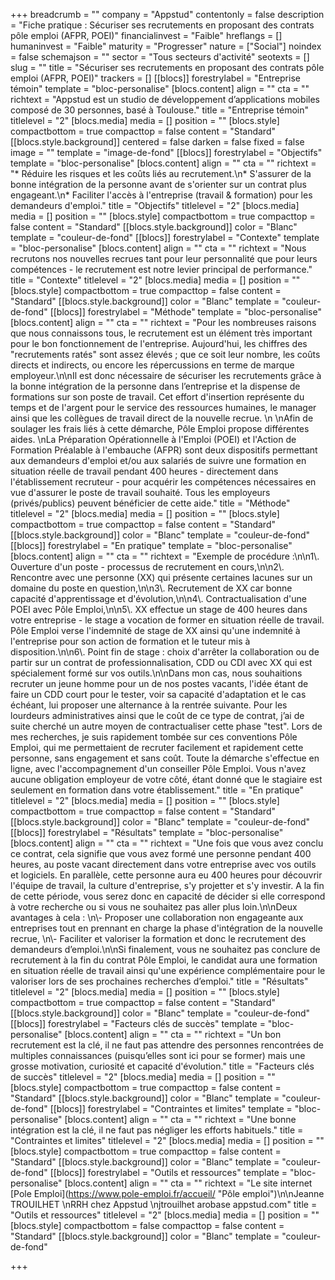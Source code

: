 +++
breadcrumb = ""
company = "Appstud"
contentonly = false
description = "Fiche pratique : Sécuriser ses recrutements en proposant des contrats pôle emploi (AFPR, POEI)"
financialinvest = "Faible"
hreflangs = []
humaninvest = "Faible"
maturity = "Progresser"
nature = ["Social"]
noindex = false
schemajson = ""
sector = "Tous secteurs d'activité"
seotexts = []
slug = ""
title = "Sécuriser ses recrutements en proposant des contrats pôle emploi (AFPR, POEI)"
trackers = []
[[blocs]]
forestrylabel = "Entreprise témoin"
template = "bloc-personalise"
[blocs.content]
align = ""
cta = ""
richtext = "Appstud est un studio de développement d’applications mobiles composé de 30 personnes, basé à Toulouse."
title = "Entreprise témoin"
titlelevel = "2"
[blocs.media]
media = []
position = ""
[blocs.style]
compactbottom = true
compacttop = false
content = "Standard"
[[blocs.style.background]]
centered = false
darken = false
fixed = false
image = ""
template = "image-de-fond"
[[blocs]]
forestrylabel = "Objectifs"
template = "bloc-personalise"
[blocs.content]
align = ""
cta = ""
richtext = "* Réduire les risques et les coûts liés au recrutement.\n* S'assurer de la bonne intégration de la personne avant de s'orienter sur un contrat plus engageant.\n* Faciliter l'accès à l'entreprise (travail & formation) pour les demandeurs d'emploi."
title = "Objectifs"
titlelevel = "2"
[blocs.media]
media = []
position = ""
[blocs.style]
compactbottom = true
compacttop = false
content = "Standard"
[[blocs.style.background]]
color = "Blanc"
template = "couleur-de-fond"
[[blocs]]
forestrylabel = "Contexte"
template = "bloc-personalise"
[blocs.content]
align = ""
cta = ""
richtext = "Nous recrutons nos nouvelles recrues tant pour leur personnalité que pour leurs compétences - le recrutement est notre levier principal de performance."
title = "Contexte"
titlelevel = "2"
[blocs.media]
media = []
position = ""
[blocs.style]
compactbottom = true
compacttop = false
content = "Standard"
[[blocs.style.background]]
color = "Blanc"
template = "couleur-de-fond"
[[blocs]]
forestrylabel = "Méthode"
template = "bloc-personalise"
[blocs.content]
align = ""
cta = ""
richtext = "Pour les nombreuses raisons que nous connaissons tous, le recrutement est un élément très important pour le bon fonctionnement de l'entreprise. Aujourd'hui, les chiffres des \"recrutements ratés\" sont assez élevés ; que ce soit leur nombre, les coûts directs et indirects, ou encore les répercussions en terme de marque employeur.\n\nIl est donc nécessaire de sécuriser les recrutements grâce à la bonne intégration de la personne dans l’entreprise et la dispense de formations sur son poste de travail. Cet effort d'insertion représente du temps et de l'argent pour le service des ressources humaines, le manager ainsi que les collègues de travail direct de la nouvelle recrue.  \n  \nAfin de soulager les frais liés à cette démarche, Pôle Emploi propose différentes aides.  \nLa Préparation Opérationnelle à l'Emploi (POEI) et l'Action de Formation Préalable à l'embauche (AFPR) sont deux dispositifs permettant aux demandeurs d'emploi et/ou aux salariés de suivre une formation en situation réelle de travail pendant 400 heures - directement dans l'établissement recruteur - pour acquérir les compétences nécessaires en vue d'assurer le poste de travail souhaité. Tous les employeurs (privés/publics) peuvent bénéficier de cette aide."
title = "Méthode"
titlelevel = "2"
[blocs.media]
media = []
position = ""
[blocs.style]
compactbottom = true
compacttop = false
content = "Standard"
[[blocs.style.background]]
color = "Blanc"
template = "couleur-de-fond"
[[blocs]]
forestrylabel = "En pratique"
template = "bloc-personalise"
[blocs.content]
align = ""
cta = ""
richtext = "Exemple de procédure :\n\n1\\. Ouverture d'un poste - processus de recrutement en cours,\n\n2\\. Rencontre avec une personne (XX) qui présente certaines lacunes sur un domaine du poste en question,\n\n3\\. Recrutement de XX car bonne capacité d'apprentissage et d'évolution,\n\n4\\. Contractualisation d'une POEI avec Pôle Emploi,\n\n5\\. XX effectue un stage de 400 heures dans votre entreprise - le stage a vocation de former en situation réelle de travail. Pôle Emploi verse l'indemnité de stage de XX ainsi qu'une indemnité à l'entreprise pour son action de formation et le tuteur mis à disposition.\n\n6\\. Point fin de stage : choix d'arrêter la collaboration ou de partir sur un contrat de professionnalisation, CDD ou CDI avec XX qui est spécialement formé sur vos outils.\n\nDans mon cas, nous souhaitions recruter un jeune homme pour un de nos postes vacants, l'idée étant de faire un CDD court pour le tester, voir sa capacité d'adaptation et le cas échéant, lui proposer une alternance à la rentrée suivante. Pour les lourdeurs administratives ainsi que le coût de ce type de contrat, j’ai de suite cherché un autre moyen de contractualiser cette phase \"test\". Lors de mes recherches, je suis rapidement tombée sur ces conventions Pôle Emploi, qui me permettaient de recruter facilement et rapidement cette personne, sans engagement et sans coût. Toute la démarche s'effectue en ligne, avec l'accompagnement d'un conseiller Pôle Emploi. Vous n'avez aucune obligation employeur de votre côté, étant donné que le stagiaire est seulement en formation dans votre établissement."
title = "En pratique"
titlelevel = "2"
[blocs.media]
media = []
position = ""
[blocs.style]
compactbottom = true
compacttop = false
content = "Standard"
[[blocs.style.background]]
color = "Blanc"
template = "couleur-de-fond"
[[blocs]]
forestrylabel = "Résultats"
template = "bloc-personalise"
[blocs.content]
align = ""
cta = ""
richtext = "Une fois que vous avez conclu ce contrat, cela signifie que vous avez formé une personne pendant 400 heures, au poste vacant directement dans votre entreprise avec vos outils et logiciels. En parallèle, cette personne aura eu 400 heures pour découvrir l'équipe de travail, la culture d'entreprise, s'y projetter et s'y investir. A la fin de cette période, vous serez donc en capacité de décider si elle correspond à votre recherche ou si vous ne souhaitez pas aller plus loin.\n\nDeux avantages à cela :  \n\\- Proposer une collaboration non engageante aux entreprises tout en prennant en charge la phase d'intégration de la nouvelle recrue,  \n\\- Faciliter et valoriser la formation et donc le recrutement des demandeurs d’emploi.\n\nSi finalement, vous ne souhaitez pas conclure de recrutement à la fin du contrat Pôle Emploi, le candidat aura une formation en situation réelle de travail ainsi qu'une expérience complémentaire pour le valoriser lors de ses prochaines recherches d’emploi."
title = "Résultats"
titlelevel = "2"
[blocs.media]
media = []
position = ""
[blocs.style]
compactbottom = true
compacttop = false
content = "Standard"
[[blocs.style.background]]
color = "Blanc"
template = "couleur-de-fond"
[[blocs]]
forestrylabel = "Facteurs clés de succès"
template = "bloc-personalise"
[blocs.content]
align = ""
cta = ""
richtext = "Un bon recrutement est la clé, il ne faut pas attendre des personnes rencontrées de multiples connaissances (puisqu’elles sont ici pour se former) mais une grosse motivation, curiosité et capacité d'évolution."
title = "Facteurs clés de succès"
titlelevel = "2"
[blocs.media]
media = []
position = ""
[blocs.style]
compactbottom = true
compacttop = false
content = "Standard"
[[blocs.style.background]]
color = "Blanc"
template = "couleur-de-fond"
[[blocs]]
forestrylabel = "Contraintes et limites"
template = "bloc-personalise"
[blocs.content]
align = ""
cta = ""
richtext = "Une bonne intégration est la clé, il ne faut pas négliger les efforts habituels."
title = "Contraintes et limites"
titlelevel = "2"
[blocs.media]
media = []
position = ""
[blocs.style]
compactbottom = true
compacttop = false
content = "Standard"
[[blocs.style.background]]
color = "Blanc"
template = "couleur-de-fond"
[[blocs]]
forestrylabel = "Outils et ressources"
template = "bloc-personalise"
[blocs.content]
align = ""
cta = ""
richtext = "Le site internet [Pole Emploi](https://www.pole-emploi.fr/accueil/ \"Pôle emploi\")\n\nJeanne TROUILHET  \nRRH chez Appstud  \njtrouilhet arobase appstud.com"
title = "Outils et ressources"
titlelevel = "2"
[blocs.media]
media = []
position = ""
[blocs.style]
compactbottom = false
compacttop = false
content = "Standard"
[[blocs.style.background]]
color = "Blanc"
template = "couleur-de-fond"

+++
